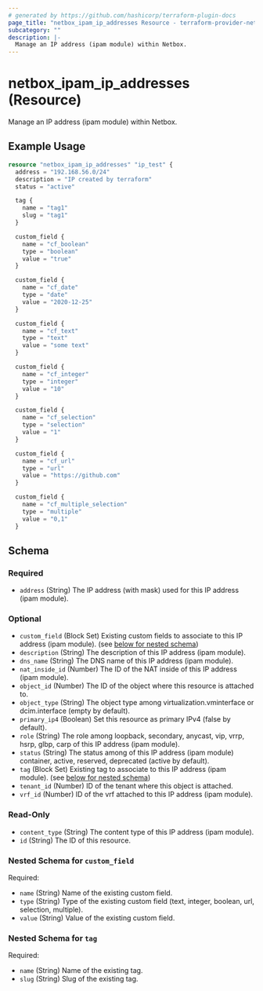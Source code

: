 ```yaml
---
# generated by https://github.com/hashicorp/terraform-plugin-docs
page_title: "netbox_ipam_ip_addresses Resource - terraform-provider-netbox"
subcategory: ""
description: |-
  Manage an IP address (ipam module) within Netbox.
---
```


# netbox_ipam_ip_addresses (Resource)

Manage an IP address (ipam module) within Netbox.

## Example Usage

```terraform
resource "netbox_ipam_ip_addresses" "ip_test" {
  address = "192.168.56.0/24"
  description = "IP created by terraform"
  status = "active"

  tag {
    name = "tag1"
    slug = "tag1"
  }

  custom_field {
    name = "cf_boolean"
    type = "boolean"
    value = "true"
  }

  custom_field {
    name = "cf_date"
    type = "date"
    value = "2020-12-25"
  }

  custom_field {
    name = "cf_text"
    type = "text"
    value = "some text"
  }

  custom_field {
    name = "cf_integer"
    type = "integer"
    value = "10"
  }

  custom_field {
    name = "cf_selection"
    type = "selection"
    value = "1"
  }

  custom_field {
    name = "cf_url"
    type = "url"
    value = "https://github.com"
  }

  custom_field {
    name = "cf_multiple_selection"
    type = "multiple"
    value = "0,1"
  }
```

<!-- schema generated by tfplugindocs -->
## Schema

### Required

- `address` (String) The IP address (with mask) used for this IP address (ipam module).

### Optional

- `custom_field` (Block Set) Existing custom fields to associate to this IP address (ipam module). (see [below for nested schema](#nestedblock--custom_field))
- `description` (String) The description of this IP address (ipam module).
- `dns_name` (String) The DNS name of this IP address (ipam module).
- `nat_inside_id` (Number) The ID of the NAT inside of this IP address (ipam module).
- `object_id` (Number) The ID of the object where this resource is attached to.
- `object_type` (String) The object type among virtualization.vminterface or dcim.interface (empty by default).
- `primary_ip4` (Boolean) Set this resource as primary IPv4 (false by default).
- `role` (String) The role among loopback, secondary, anycast, vip, vrrp, hsrp, glbp, carp of this IP address (ipam module).
- `status` (String) The status among of this IP address (ipam module) container, active, reserved, deprecated (active by default).
- `tag` (Block Set) Existing tag to associate to this IP address (ipam module). (see [below for nested schema](#nestedblock--tag))
- `tenant_id` (Number) ID of the tenant where this object is attached.
- `vrf_id` (Number) ID of the vrf attached to this IP address (ipam module).

### Read-Only

- `content_type` (String) The content type of this IP address (ipam module).
- `id` (String) The ID of this resource.

<a id="nestedblock--custom_field"></a>
### Nested Schema for `custom_field`

Required:

- `name` (String) Name of the existing custom field.
- `type` (String) Type of the existing custom field (text, integer, boolean, url, selection, multiple).
- `value` (String) Value of the existing custom field.


<a id="nestedblock--tag"></a>
### Nested Schema for `tag`

Required:

- `name` (String) Name of the existing tag.
- `slug` (String) Slug of the existing tag.


